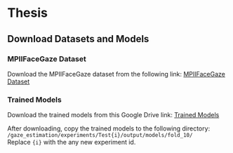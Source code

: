 # Thesis

## Download Datasets and Models

### MPIIFaceGaze Dataset
Download the MPIIFaceGaze dataset from the following link:
[MPIIFaceGaze Dataset](https://perceptualui.org/research/datasets/MPIIFaceGaze/)

### Trained Models
Download the trained models from this Google Drive link:
[Trained Models](https://drive.google.com/drive/folders/1McM34eG4uX7oBLz2UuZvAS48f1PO_o2N?usp=sharing)

After downloading, copy the trained models to the following directory:<br>
`/gaze_estimation/experiments/Test{i}/output/models/fold_10/`<br>
Replace `{i}` with the any new experiment id.
